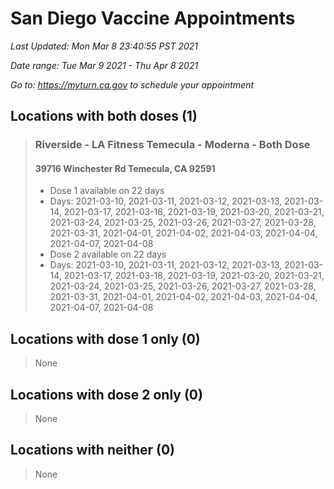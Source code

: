 # San Diego Vaccine Appointments
*Last Updated: Mon Mar 8 23:40:55 PST 2021*

*Date range: Tue Mar 9 2021 - Thu Apr 8 2021*

*Go to: <https://myturn.ca.gov> to schedule your appointment*


## Locations with both doses (1)

>### Riverside - LA Fitness Temecula - Moderna - Both Dose
>#### 39716 Winchester Rd Temecula, CA 92591
>- Dose 1 available on 22 days
>  - Days: 2021-03-10, 2021-03-11, 2021-03-12, 2021-03-13, 2021-03-14, 2021-03-17, 2021-03-18, 2021-03-19, 2021-03-20, 2021-03-21, 2021-03-24, 2021-03-25, 2021-03-26, 2021-03-27, 2021-03-28, 2021-03-31, 2021-04-01, 2021-04-02, 2021-04-03, 2021-04-04, 2021-04-07, 2021-04-08
>- Dose 2 available on 22 days
>  - Days: 2021-03-10, 2021-03-11, 2021-03-12, 2021-03-13, 2021-03-14, 2021-03-17, 2021-03-18, 2021-03-19, 2021-03-20, 2021-03-21, 2021-03-24, 2021-03-25, 2021-03-26, 2021-03-27, 2021-03-28, 2021-03-31, 2021-04-01, 2021-04-02, 2021-04-03, 2021-04-04, 2021-04-07, 2021-04-08

## Locations with dose 1 only (0)

>None

## Locations with dose 2 only (0)

>None

## Locations with neither (0)

>None

